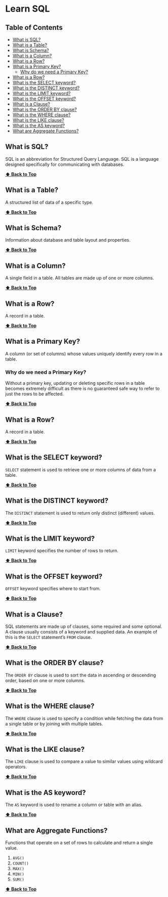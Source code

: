 # Learn SQL

## Table of Contents

- [What is SQL?](#what-is-sql)
- [What is a Table?](#what-is-a-table)
- [What is Schema?](#what-is-schema)
- [What is a Column?](#what-is-a-column)
- [What is a Row?](#what-is-a-row)
- [What is a Primary Key?](#what-is-a-primary-key)
  - [Why do we need a Primary Key?](#why-do-we-need-a-primary-key)
- [What is a Row?](#what-is-a-row-1)
- [What is the SELECT keyword?](#what-is-the-select-keyword)
- [What is the DISTINCT keyword?](#what-is-the-distinct-keyword)
- [What is the LIMIT keyword?](#what-is-the-limit-keyword)
- [What is the OFFSET keyword?](#what-is-the-offset-keyword)
- [What is a Clause?](#what-is-a-clause)
- [What is the ORDER BY clause?](#what-is-the-order-by-clause)
- [What is the WHERE clause?](#what-is-the-where-clause)
- [What is the LIKE clause?](#what-is-the-like-clause)
- [What is the AS keyword?](#what-is-the-as-keyword)
- [What are Aggregate Functions?](#what-are-aggregate-functions)

## What is SQL?

SQL is an abbreviation for Structured Query Language. SQL is a language designed specifically for communicating with databases.

**[⬆ Back to Top](#sql)**

## What is a Table?

A structured list of data of a specific type.

**[⬆ Back to Top](#sql)**

## What is Schema?

Information about database and table layout and properties.

**[⬆ Back to Top](#sql)**

## What is a Column?

A single field in a table. All tables are made up of one or more columns.

**[⬆ Back to Top](#sql)**

## What is a Row?

A record in a table.

**[⬆ Back to Top](#sql)**

## What is a Primary Key?

A column (or set of columns) whose values uniquely identify every row in a table.

### Why do we need a Primary Key?

Without a primary key, updating or deleting specific rows in a table becomes extremely difficult as there is no guaranteed safe way to refer to just the rows to be affected.

**[⬆ Back to Top](#sql)**

## What is a Row?

A record in a table.

**[⬆ Back to Top](#sql)**

## What is the SELECT keyword?

`SELECT` statement is used to retrieve one or more columns of data from a table.

**[⬆ Back to Top](#sql)**

## What is the DISTINCT keyword?

The `DISTINCT` statement is used to return only distinct (different) values.

**[⬆ Back to Top](#sql)**

## What is the LIMIT keyword?

`LIMIT` keyword specifies the number of rows to return.

**[⬆ Back to Top](#sql)**

## What is the OFFSET keyword?

`OFFSET` keyword specifies where to start from.

**[⬆ Back to Top](#sql)**

## What is a Clause?

SQL statements are made up of clauses, some required and some optional. A clause usually consists of a keyword and supplied data. An example of this is the `SELECT` statement’s `FROM` clause.

**[⬆ Back to Top](#sql)**

## What is the ORDER BY clause?

The `ORDER BY` clause is used to sort the data in ascending or descending order, based on one or more columns.

**[⬆ Back to Top](#sql)**

## What is the WHERE clause?

The `WHERE` clause is used to specify a condition while fetching the data from a single table or by joining with multiple tables.

**[⬆ Back to Top](#sql)**

## What is the LIKE clause?

The `LIKE` clause is used to compare a value to similar values using wildcard operators.

**[⬆ Back to Top](#sql)**

## What is the AS keyword?

The `AS` keyword is used to rename a column or table with an alias.

**[⬆ Back to Top](#sql)**

## What are Aggregate Functions?

Functions that operate on a set of rows to calculate and return a single value.

1. `AVG()`
2. `COUNT()`
3. `MAX()`
4. `MIN()`
5. `SUM()`

**[⬆ Back to Top](#sql)**
